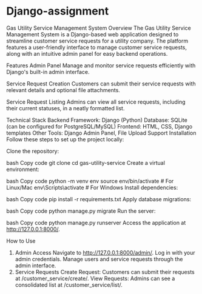 # Django-assignment
Gas Utility Service Management System
Overview
The Gas Utility Service Management System is a Django-based web application designed to streamline customer service requests for a utility company. The platform features a user-friendly interface to manage customer service requests, along with an intuitive admin panel for easy backend operations.

Features
Admin Panel
Manage and monitor service requests efficiently with Django's built-in admin interface.

Service Request Creation
Customers can submit their service requests with relevant details and optional file attachments.

Service Request Listing
Admins can view all service requests, including their current statuses, in a neatly formatted list.

Technical Stack
Backend Framework: Django (Python)
Database: SQLite (can be configured for PostgreSQL/MySQL)
Frontend: HTML, CSS, Django templates
Other Tools: Django Admin Panel, File Upload Support
Installation
Follow these steps to set up the project locally:

Clone the repository:

bash
Copy code
git clone <repository-url>
cd gas-utility-service
Create a virtual environment:

bash
Copy code
python -m venv env
source env/bin/activate  # For Linux/Mac
env\Scripts\activate     # For Windows
Install dependencies:

bash
Copy code
pip install -r requirements.txt
Apply database migrations:

bash
Copy code
python manage.py migrate
Run the server:

bash
Copy code
python manage.py runserver
Access the application at http://127.0.0.1:8000/.

How to Use
1. Admin Access
Navigate to http://127.0.0.1:8000/admin/.
Log in with your admin credentials.
Manage users and service requests through the admin interface.
2. Service Requests
Create Request: Customers can submit their requests at /customer_service/create/.
View Requests: Admins can see a consolidated list at /customer_service/list/.
